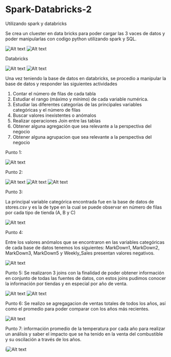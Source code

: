 # Spark-Databricks-2
Utilizando spark y databricks

Se crea un  cluester en data bricks para poder cargar las 3 vaces de datos y poder manipularlas con codigo python utilizando spark y SQL.

![Alt text](image.png)
![Alt text](image-1.png)

Databricks

![Alt text](image-2.png)
![Alt text](image-3.png)

Una vez teniendo la base de datos en databricks, se procedio a manipular la base de datos y responder las siguientes actividades
1. Contar el número de filas de cada tabla
2. Estudiar el rango (máximo y mínimo) de cada variable numérica. 
3. Estudiar las diferentes categorías de las principales variables categóricas y el número de filas 
4. Buscar valores inexistentes o anómalos 
5. Realizar operaciones Join entre las tablas 
6. Obtener alguna agregación que sea relevante a la perspectiva del negocio
7. Obtener alguna agrupacion que sea relevante a la perspectiva del negocio


Punto 1:

![Alt text](image-4.png)

Punto 2:

![Alt text](image-5.png)
![Alt text](image-6.png)
![Alt text](image-7.png)

Punto 3:

La principal variable categórica encontrada fue en la base de datos de stores.csv y es la de type en la cual se puede observar en número de filas por cada tipo de tienda (A, B y C) 

![Alt text](image-8.png)

Punto 4:

Entre los valores anómalos que se encontraron en las variables categóricas de cada base de datos tenemos los siguientes:
MarkDown1, MarkDown2, MarkDown3, MarkDown5 y Weekly_Sales presentan valores negativos. 

![Alt text](image-9.png)

Punto 5:
Se realizaron 3 joins con la finalidad de poder obtener información en conjunto de todas las fuentes de datos, con estos joins pudimos conocer la información por tiendas y en especial por año de venta.

![Alt text](image-10.png)
![Alt text](image-11.png)

Punto 6:
Se realizo se agregagacion de ventas totales de todos los años, así como el promedio para poder comparar con los años más recientes.

![Alt text](image-12.png)


Punto 7:
información promedio de la temperatura por cada año para realizar un análisis y saber el impacto que se ha tenido en la venta del combustible y su oscilación a través de los años.

i![Alt text](image-13.png)
